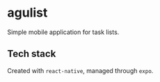# agulist

Simple mobile application for task lists.

## Tech stack

Created with `react-native`, managed through `expo`.
